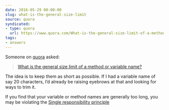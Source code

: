 ```yaml
---
date: 2016-05-29 00:00:00
slug: what-is-the-general-size-limit
source: quora
syndicated:
- type: quora
  url: https://www.quora.com/What-is-the-general-size-limit-of-a-method-or-variable-name/answer/Roy-Tang
tags:
- answers
---
```


Someone on [quora](https://quora.com) asked:

> [What is the general size limit of a method or variable name?](https://www.quora.com/What-is-the-general-size-limit-of-a-method-or-variable-name/answer/Roy-Tang)


The idea is to keep them as short as possible. If I had a variable name of say 20 characters, I’d already be raising eyebrows at that and looking for ways to trim it.

If you find that your variable or method names are generally too long, you may be violating the [Single responsibility principle](https://en.wikipedia.org/wiki/Single_responsibility_principle)